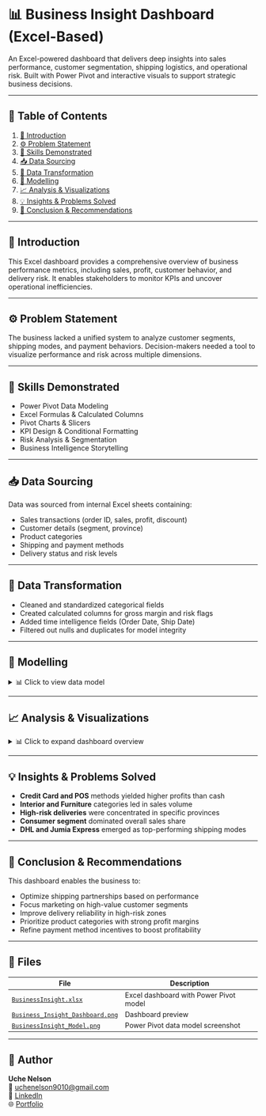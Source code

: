 # 📊 Business Insight Dashboard (Excel-Based)

An Excel-powered dashboard that delivers deep insights into sales performance, customer segmentation, shipping logistics, and operational risk. Built with Power Pivot and interactive visuals to support strategic business decisions.

---

## 🧩 Table of Contents
1. [📘 Introduction](#-introduction)
2. [⚙️ Problem Statement](#-problem-statement)
3. [🧠 Skills Demonstrated](#-skills-demonstrated)
4. [📥 Data Sourcing](#-data-sourcing)
5. [🔄 Data Transformation](#-data-transformation)
6. [🧩 Modelling](#-modelling)
7. [📈 Analysis & Visualizations](#-analysis--visualizations)
8. [💡 Insights & Problems Solved](#-insights--problems-solved)
9. [🧾 Conclusion & Recommendations](#-conclusion--recommendations)

---

## 📘 Introduction
This Excel dashboard provides a comprehensive overview of business performance metrics, including sales, profit, customer behavior, and delivery risk. It enables stakeholders to monitor KPIs and uncover operational inefficiencies.

---

## ⚙️ Problem Statement
The business lacked a unified system to analyze customer segments, shipping modes, and payment behaviors. Decision-makers needed a tool to visualize performance and risk across multiple dimensions.

---

## 🧠 Skills Demonstrated
- Power Pivot Data Modeling  
- Excel Formulas & Calculated Columns  
- Pivot Charts & Slicers  
- KPI Design & Conditional Formatting  
- Risk Analysis & Segmentation  
- Business Intelligence Storytelling  

---

## 📥 Data Sourcing
Data was sourced from internal Excel sheets containing:
- Sales transactions (order ID, sales, profit, discount)
- Customer details (segment, province)
- Product categories
- Shipping and payment methods
- Delivery status and risk levels

---

## 🔄 Data Transformation
- Cleaned and standardized categorical fields  
- Created calculated columns for gross margin and risk flags  
- Added time intelligence fields (Order Date, Ship Date)  
- Filtered out nulls and duplicates for model integrity

---

## 🧩 Modelling
<details>
<summary>📊 Click to view data model</summary>
<img src="./Images/Business_Insight_Model.png" alt="Business Insight Data Model" width="700"/>

*Power Pivot model includes a single unified "Sales" table with fields for customer, product, shipping, and payment dimensions.*

**Key Fields:**
- Order ID, Customer ID, Sales, Profit  
- Sales Category, Discount, Risk Level  
- Delivery Status, Province, Segment  
- Product Category, Shipping Mode, Payment Method  
</details>

---

## 📈 Analysis & Visualizations
<details>
<summary>📊 Click to expand dashboard overview</summary>
<img src="./Images/Business_Insight_Dashboard.png" alt="Business Insight Dashboard" width="700"/>
  
*Excel dashboard showcasing sales performance, customer segmentation, and delivery risk.*

**Key Visuals:**
- Top KPIs: Sales ($1.5M), Profit ($446K), Units Sold (11,416), Customers (1,806)  
- Sales by Province: Line chart  
- Product by Sales & Profit: Bar chart (Interior, Furniture, Office Supplies, Technology)  
- Sales by Segment: Pie chart (Consumer, Corporate, Home Office)  
- Sales & Profit by Payment Method: Bar chart (Bank Transfer, Cash, Credit Card, POS)  
- Risk Level by Delivery Status: Bar chart (High, Medium, Low Risk)  
- Sales by Shipping Mode: Bar chart (DHL, GIG Logistics, Jumia Express, Konga Express)  
</details>

---

## 💡 Insights & Problems Solved
- **Credit Card and POS** methods yielded higher profits than cash  
- **Interior and Furniture** categories led in sales volume  
- **High-risk deliveries** were concentrated in specific provinces  
- **Consumer segment** dominated overall sales share  
- **DHL and Jumia Express** emerged as top-performing shipping modes

---

## 🧾 Conclusion & Recommendations
This dashboard enables the business to:
- Optimize shipping partnerships based on performance  
- Focus marketing on high-value customer segments  
- Improve delivery reliability in high-risk zones  
- Prioritize product categories with strong profit margins  
- Refine payment method incentives to boost profitability

---

## 📂 Files

| File | Description |
|------|-------------|
| [`BusinessInsight.xlsx`](./BusinessInsight.xlsx) | Excel dashboard with Power Pivot model |
| [`Business_Insight_Dashboard.png`](./Images/Business_Insight_Dashboard.png) | Dashboard preview |
| [`BusinessInsight_Model.png`](./Images/Business_Insight_Model.png) | Power Pivot data model screenshot |

---

## 💬 Author

**Uche Nelson**  
📧 [uchenelson9010@gmail.com](mailto:uchenelson9010@gmail.com)  
🔗 [LinkedIn](https://www.linkedin.com/in/uche-chukwuemeka-nelson/)  
🌐 [Portfolio](https://datascienceportfol.io/UcheNelson)
